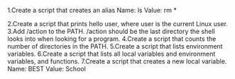 1.Create a script that creates an alias
Name: ls
Value: rm *

2.Create a script that prints hello user, where user is the current Linux user.
3.Add /action to the PATH. /action should be the last directory the shell looks into when looking for a program.
4.Create a script that counts the number of directories in the PATH.
5.Create a script that lists environment variables.
6.Create a script that lists all local variables and environment variables, and functions.
7.Create a script that creates a new local variable.
Name: BEST
Value: School
